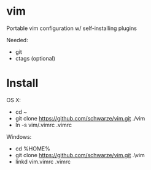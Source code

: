 vim
===
Portable vim configuration w/ self-installing plugins

Needed:
- git
- ctags (optional)

Install
==

OS X:
- cd ~
- git clone https://github.com/schwarze/vim.git ./vim
- ln -s vim/.vimrc .vimrc

Windows:
- cd %HOME%
- git clone https://github.com/schwarze/vim.git .\vim
- linkd vim\.vimrc .vimrc
